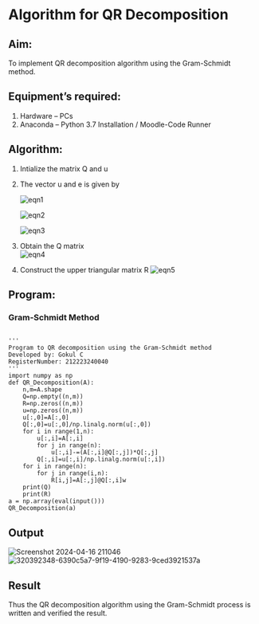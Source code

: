 # Algorithm for QR Decomposition
## Aim:
To implement QR decomposition algorithm using the Gram-Schmidt method.
## Equipment’s required:
1.	Hardware – PCs
2.	Anaconda – Python 3.7 Installation / Moodle-Code Runner
## Algorithm:
1.	Intialize the matrix Q and u
2.	The vector u and e is given by

    ![eqn1](./ex4.jpg)

    ![eqn2](./ex6.jpg)

    ![eqn3](./ex3.jpg)

3.	Obtain the Q matrix   
    ![eqn4](./ex1.jpg)
4.	Construct the upper triangular matrix R
    ![eqn5](./ex2.jpg)



## Program:
### Gram-Schmidt Method
```

''' 
Program to QR decomposition using the Gram-Schmidt method
Developed by: Gokul C
RegisterNumber: 212223240040
'''
import numpy as np
def QR_Decomposition(A):
    n,m=A.shape
    Q=np.empty((n,m))
    R=np.zeros((n,m))
    u=np.zeros((n,m))
    u[:,0]=A[:,0]
    Q[:,0]=u[:,0]/np.linalg.norm(u[:,0])
    for i in range(1,n):
        u[:,i]=A[:,i]
        for j in range(n):
            u[:,i]-=(A[:,i]@Q[:,j])*Q[:,j]
        Q[:,i]=u[:,i]/np.linalg.norm(u[:,i])
    for i in range(n):
        for j in range(i,n):
            R[i,j]=A[:,j]@Q[:,i]w
    print(Q)
    print(R)
a = np.array(eval(input()))
QR_Decomposition(a)

```

## Output

![Screenshot 2024-04-16 211046](https://github.com/Gokul1410/QRdecomposition/assets/153058321/773d98be-3535-475e-8c4e-22a35c6d060f)
![320392348-6390c5a7-9f19-4190-9283-9ced3921537a](https://github.com/Gokul1410/QRdecomposition/assets/153058321/1cd62374-684d-435e-9778-a0396d699977)



## Result
Thus the QR decomposition algorithm using the Gram-Schmidt process is written and verified the result.
